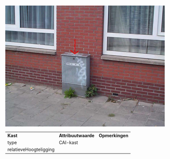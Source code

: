 ![](media/21ed270c97f933a48186f5f71f07b92f50948779.jpg)

|                        |                     |                 |
|------------------------|---------------------|-----------------|
| **Kast**               | **Attribuutwaarde** | **Opmerkingen** |
| type                   | CAI-kast            |                 |
| relatieveHoogteligging |                     |                 |
